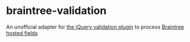# braintree-validation
An unofficial adapter for [the jQuery validation plugin](https://github.com/jquery-validation/jquery-validation) to process [Braintree hosted fields](https://developers.braintreepayments.com/guides/hosted-fields/overview/javascript/v3)